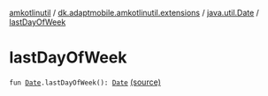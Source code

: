 [amkotlinutil](../../index.md) / [dk.adaptmobile.amkotlinutil.extensions](../index.md) / [java.util.Date](index.md) / [lastDayOfWeek](./last-day-of-week.md)

# lastDayOfWeek

`fun `[`Date`](https://developer.android.com/reference/java/util/Date.html)`.lastDayOfWeek(): `[`Date`](https://developer.android.com/reference/java/util/Date.html) [(source)](https://github.com/adaptmobile-organization/amkotlinutil/tree/master/amkotlinutil/src/main/java/dk/adaptmobile/amkotlinutil/extensions/DateExtensions.kt#L59)